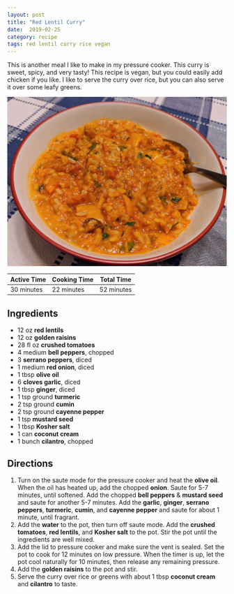 ```yaml
---
layout: post
title: "Red Lentil Curry"
date:  2019-02-25
category: recipe
tags: red lentil curry rice vegan
---
```


This is another meal I like to make in my pressure cooker.  This curry is sweet, spicy, and very tasty!  This recipe is vegan, but you could easily add chicken if you like.  I like to serve the curry over rice, but you can also serve it over some leafy greens.

[![Red Lentil Curry in a bowl with rice][Curry]](/images/2019-02-25-red-lentil-curry.jpg)

| Active Time | Cooking Time | Total Time  |
|-------------|--------------|-------------|
| 30 minutes  | 22 minutes   | 52 minutes  |

Ingredients
-----------

- 12 oz **red lentils**
- 12 oz **golden raisins**
- 28 fl oz **crushed tomatoes**
- 4 medium **bell peppers**, chopped
- 3 **serrano peppers**, diced
- 1 medium **red onion**, diced
- 1 tbsp **olive oil**
- 6 **cloves garlic**, diced
- 1 tbsp **ginger**, diced
- 1 tsp ground **turmeric**
- 2 tsp ground **cumin**
- 2 tsp ground **cayenne pepper**
- 1 tsp **mustard seed**
- 1 tbsp **Kosher salt**
- 1 can **coconut cream**
- 1 bunch **cilantro**, chopped

Directions
----------

1. Turn on the saute mode for the pressure cooker and heat the **olive oil**.  When the oil has heated up, add the chopped **onion**.  Saute for 5-7 minutes, until softened.  Add the chopped **bell peppers** & **mustard seed** and saute for another 5-7 minutes.  Add the **garlic**, **ginger**, **serrano peppers**, **turmeric**, **cumin**, and **cayenne pepper** and saute for about 1 minute, until fragrant.
2. Add the **water** to the pot, then turn off saute mode.  Add the **crushed tomatoes**, **red lentils**, and **Kosher salt** to the pot. Stir the pot until the ingredients are well mixed.
3. Add the lid to pressure cooker and make sure the vent is sealed.  Set the pot to cook for 12 minutes on low pressure.  When the timer is up, let the pot cool naturally for 10 minutes, then release any remaining pressure.
4. Add the **golden raisins** to the pot and stir.
5. Serve the curry over rice or greens with about 1 tbsp **coconut cream** and **cilantro** to taste.

[Curry]: /images/2019-02-25-red-lentil-curry_small.jpg "Click for larger view"
